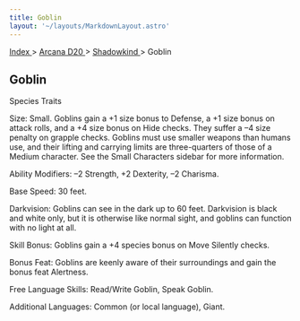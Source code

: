 ```yaml
---
title: Goblin
layout: '~/layouts/MarkdownLayout.astro'
---
```


[ Index ](/) > [ Arcana D20 ](/arcana.d20.srd) > [ Shadowkind ](/arcana.d20.srd/shadowkind) > Goblin

##  Goblin

Species Traits

Size: Small. Goblins gain a +1 size bonus to Defense, a +1 size bonus on
attack rolls, and a +4 size bonus on Hide checks. They suffer a –4 size
penalty on grapple checks. Goblins must use smaller weapons than humans use,
and their lifting and carrying limits are three-quarters of those of a Medium
character. See the Small Characters sidebar for more information.

Ability Modifiers: –2 Strength, +2 Dexterity, –2 Charisma.

Base Speed: 30 feet.

Darkvision: Goblins can see in the dark up to 60 feet. Darkvision is black and
white only, but it is otherwise like normal sight, and goblins can function
with no light at all.

Skill Bonus: Goblins gain a +4 species bonus on Move Silently checks.

Bonus Feat: Goblins are keenly aware of their surroundings and gain the bonus
feat Alertness.

Free Language Skills: Read/Write Goblin, Speak Goblin.

Additional Languages: Common (or local language), Giant.

